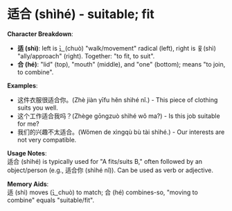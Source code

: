 # **适合 (shìhé) - suitable; fit**

**Character Breakdown**:  
- **适 (shì)**: left is ⻌(chuò) "walk/movement" radical (left), right is 𠬝(shì) "ally/approach" (right). Together: "to fit, to suit".  
- **合 (hé)**: "lid" (top), "mouth" (middle), and "one" (bottom); means "to join, to combine".

**Examples**:  
- 这件衣服很适合你。(Zhè jiàn yīfu hěn shìhé nǐ.) - This piece of clothing suits you well.  
- 这个工作适合我吗？(Zhège gōngzuò shìhé wǒ ma?) - Is this job suitable for me?  
- 我们的兴趣不太适合。(Wǒmen de xìngqù bù tài shìhé.) - Our interests are not very compatible.

**Usage Notes**:  
适合 (shìhé) is typically used for "A fits/suits B," often followed by an object/person (e.g., 适合你 (shìhé nǐ)). Can be used as verb or adjective.

**Memory Aids**:  
适 (shì) moves (⻌chuò) to match; 合 (hé) combines-so, "moving to combine" equals "suitable/fit".
